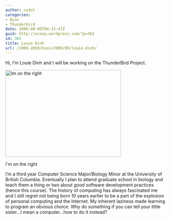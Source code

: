 ```yaml
---
author: nidol
categories:
- Bios
- Thunderbird
date: 2009-09-05T04:13:47Z
guid: http://ucosp.wordpress.com/?p=361
id: 361
title: Louie Dinh
url: /2009-2010/bios/2009/09/louie-dinh/
---
```


Hi, I&#8217;m Louie Dinh and I will be working on the ThunderBird Project.

<div style="width: 372px" class="wp-caption alignleft">
  <img title="Me" src="http://photos-b.ak.fbcdn.net/photos-ak-snc1/v2645/92/125/1637790060/n1637790060_176233_6480161.jpg" alt="Im on the right" width="362" height="272" />
  
  <p class="wp-caption-text">
    I'm on the right
  </p>
</div>

I&#8217;m a third year Computer Science Major/Biology Minor at the University of British Columbia. Eventually I plan to attend graduate school in biology and teach them a thing or two about good software development practices (hence this course). The history of computing has always fascinated me and I still regret not being born 10 years earlier to be a part of the explosion of personal computing and the Internet. My inherent laziness made learning to program an obvious choice. Why do something if you can tell your little sister&#8230;I mean a computer&#8230;how to do it instead?